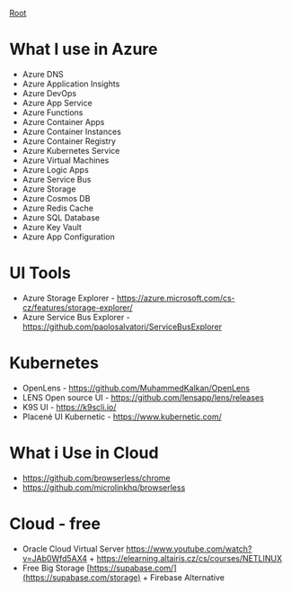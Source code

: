 [Root](../README.md)

# What I use in Azure
- Azure DNS
- Azure Application Insights
- Azure DevOps
- Azure App Service
- Azure Functions
- Azure Container Apps
- Azure Container Instances
- Azure Container Registry
- Azure Kubernetes Service
- Azure Virtual Machines
- Azure Logic Apps
- Azure Service Bus
- Azure Storage
- Azure Cosmos DB
- Azure Redis Cache
- Azure SQL Database
- Azure Key Vault
- Azure App Configuration


# UI Tools

- Azure Storage Explorer -  https://azure.microsoft.com/cs-cz/features/storage-explorer/
- Azure Service Bus Explorer - https://github.com/paolosalvatori/ServiceBusExplorer

# Kubernetes
- OpenLens - https://github.com/MuhammedKalkan/OpenLens
- LENS Open source UI - https://github.com/lensapp/lens/releases
- K9S UI - https://k9scli.io/
- Placené UI Kubernetic -  https://www.kubernetic.com/

# What i Use in Cloud
- https://github.com/browserless/chrome
- https://github.com/microlinkhq/browserless

#  Cloud - free
- Oracle Cloud Virtual Server https://www.youtube.com/watch?v=JAb0Wfd5AX4 + https://elearning.altairis.cz/cs/courses/NETLINUX
- Free Big Storage [https://supabase.com/](https://supabase.com/storage)  + Firebase  Alternative


